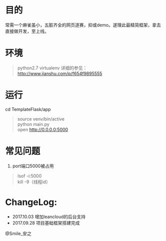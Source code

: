 # 目的
常需一个麻雀虽小，五脏齐全的网页逐赛，抑或demo。遂理此最精简框架，拿去直接做开发，至上线。

# 环境
>python2.7
>virtualenv
详细的参见：http://www.jianshu.com/p/f654f9895555

# 运行
cd TemplateFlask/app
> source venv/bin/active  
> python main.py  
> open http://0.0.0.0:5000

# 常见问题
1. port端口5000被占用

> lsof -i:5000    
> kill -9（线程id）

# ChangeLog:
* 2017.10.03 增加leancloud的后台支持
* 2017.09.28 项目基础框架搭建完成

@Smile_安之

  
